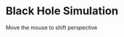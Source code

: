 <!DOCTYPE html>
<html lang="en">
<head>
    <meta charset="UTF-8">
    <meta name="viewport" content="width=device-width, initial-scale=1.0">
    <title>3D Black Hole Simulation</title>
    <link rel="stylesheet" href="style.css">
    <script type="importmap">
        {
            "imports": {
                "three": "https://unpkg.com/three@0.160.0/build/three.module.js",
                "three/addons/": "https://unpkg.com/three@0.160.0/examples/jsm/"
            }
        }
    </script>
</head>
<body>
    <div id="info">
        <h1>Black Hole Simulation</h1>
        <p>Move the mouse to shift perspective</p>
    </div>
    <script type="module" src="main.js"></script>
</body>
</html>

